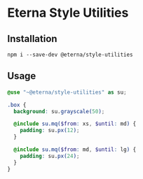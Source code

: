 # Eterna Style Utilities

## Installation

```shell
npm i --save-dev @eterna/style-utilities
```

## Usage

```scss
@use "~@eterna/style-utilities" as su;

.box {
  background: su.grayscale(50);

  @include su.mq($from: xs, $until: md) {
    padding: su.px(12);
  }

  @include su.mq($from: md, $until: lg) {
    padding: su.px(24);
  }
}
```
